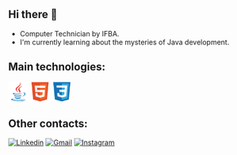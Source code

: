 ## Hi there 👋
 - Computer Technician by IFBA.
 - I'm currently learning about the mysteries of Java development.

## Main technologies:

<div style="display: inline-block;">
        <img alt="Java" height="40px" src="https://raw.githubusercontent.com/devicons/devicon/2ae2a900d2f041da66e950e4d48052658d850630/icons/java/java-original.svg">
        <img alt="HTML5" height="40px" src="https://raw.githubusercontent.com/devicons/devicon/master/icons/html5/html5-original.svg">
        <img alt="CSS3" height="40px" src="https://raw.githubusercontent.com/devicons/devicon/master/icons/css3/css3-original.svg">
</div>

## Other contacts:
[![Linkedin](https://img.shields.io/badge/-LinkedIn-%230077B5?style=for-the-badge&logo=linkedin&logoColor=white)](https://linkedin.com/in/rodrigo-alberto-287bb1274)
[![Gmail](https://img.shields.io/badge/Gmail-D14836?style=for-the-badge&logo=gmail&logoColor=white)](mailto:rodrigoalberto.m.sousa@gmail.com)
[![Instagram](https://img.shields.io/badge/Instagram-E4405F?style=for-the-badge&logo=instagram&logoColor=white)](https://instagram.com/rodrigo_sousa._)
##
